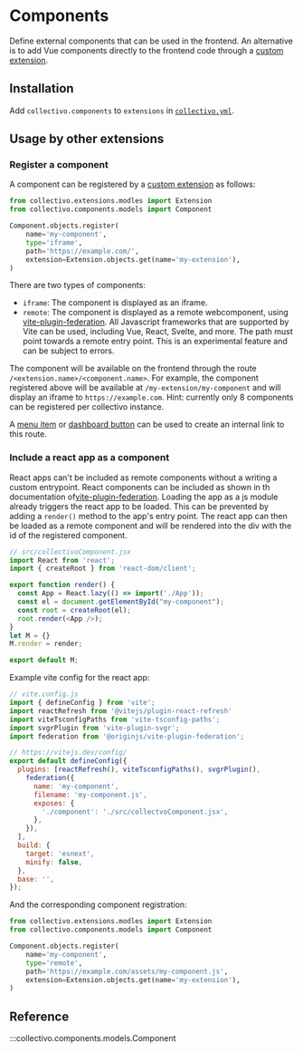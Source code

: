 # Components

Define external components that can be used in the frontend. An alternative is to add Vue components directly to the frontend code through a [custom extension](../development.md#develop-custom-extensions).

## Installation

Add `collectivo.components` to `extensions` in [`collectivo.yml`](../reference.md#settings).

## Usage by other extensions

### Register a component

A component can be registered by a [custom extension](../development.md#develop-custom-extensions) as follows:

```python
from collectivo.extensions.modles import Extension
from collectivo.components.models import Component

Component.objects.register(
    name='my-component',
    type='iframe',
    path='https://example.com/',
    extension=Extension.objects.get(name='my-extension'),
)
```

There are two types of components:

- `iframe`: The component is displayed as an iframe.
- `remote`: The component is displayed as a remote webcomponent, using [vite-plugin-federation](https://github.com/originjs/vite-plugin-federation). All Javascript frameworks that are supported by Vite can be used, including Vue, React, Svelte, and more. The path must point towards a remote entry point. This is an experimental feature and can be subject to errors.

The component will be available on the frontend through the route `/<extension.name>/<component.name>`. For example, the component registered above will be available at `/my-extension/my-component` and will display an iframe to `https://example.com`. Hint: currently only 8 components can be registered per collectivo instance.

A [menu item](menus.md) or [dashboard button](dashboard.md) can be used to create an internal link to this route.

### Include a react app as a component
React apps can't be included as remote components without a writing a custom entrypoint. React components can be included as shown in th documentation of[vite-plugin-federation](https://github.com/originjs/vite-plugin-federation). Loading the app as a js module already triggers the react app to be loaded. This can be prevented by adding a `render()` method to the app's entry point. The react app can then be loaded as a remote component and will be rendered into the div with the id of the registered component.

```js
// src/collectivoComponent.jsx
import React from 'react';
import { createRoot } from 'react-dom/client';

export function render() {
  const App = React.lazy(() => import('./App'));
  const el = document.getElementById("my-component"); 
  const root = createRoot(el);
  root.render(<App />);
}
let M = {}
M.render = render;

export default M;
```
Example vite config for the react app:
```js
// vite.config.js
import { defineConfig } from 'vite';
import reactRefresh from '@vitejs/plugin-react-refresh'
import viteTsconfigPaths from 'vite-tsconfig-paths';
import svgrPlugin from 'vite-plugin-svgr';
import federation from '@originjs/vite-plugin-federation';

// https://vitejs.dev/config/
export default defineConfig({
  plugins: [reactRefresh(), viteTsconfigPaths(), svgrPlugin(),
    federation({
      name: 'my-component',
      filename: 'my-component.js',
      exposes: {
        './component': './src/collectvoComponent.jsx',
      },
    }),
  ],
  build: {
    target: 'esnext',
    minify: false,
  },
  base: '',
});

```

And the corresponding component registration:
```python
from collectivo.extensions.modles import Extension
from collectivo.components.models import Component

Component.objects.register(
    name='my-component',
    type='remote',
    path='https://example.com/assets/my-component.js',
    extension=Extension.objects.get(name='my-extension'),
)
```

## Reference

:::collectivo.components.models.Component
